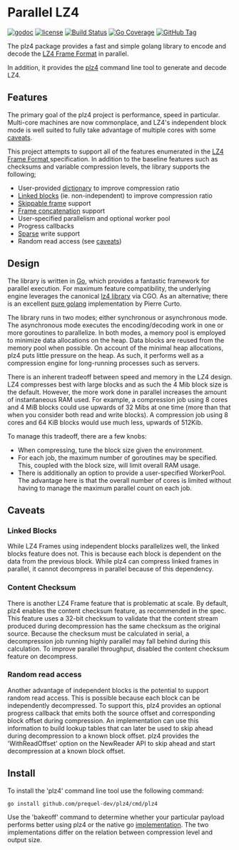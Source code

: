# Parallel LZ4
[![godoc](http://img.shields.io/badge/godoc-reference-blue.svg?style=flat)](https://godoc.org/github.com/prequel-dev/plz4)
[![license](http://img.shields.io/badge/license-BSD--2-red.svg?style=flat)](https://raw.githubusercontent.com/prequel-dev/plz4/main/LICENSE)
[![Build Status](https://github.com/prequel-dev/plz4/actions/workflows/test.yml/badge.svg)](https://github.com/prequel-dev/plz4/actions/workflows/test.yml)
[![Go Coverage](https://github.com/prequel-dev/plz4/wiki/coverage.svg)](https://raw.githack.com/wiki/prequel-dev/plz4/coverage.html)
[![GitHub Tag](https://img.shields.io/github/tag/prequel-dev/plz4.svg?style=social)](https://github.com/prequel-dev/plz4/tags)

The plz4 package provides a fast and simple golang library to encode and decode the [LZ4 Frame Format](./docs/lz4_Frame_Format.md) in parallel.  

In addition, it provides the [plz4](./cmd/plz4) command line tool to generate and decode LZ4.


## Features

The primary goal of the plz4 project is performance, speed in particular. Multi-core machines are now commonplace, and LZ4's independent block mode is well suited to fully take advantage of multiple cores with some [caveats](#caveats).

This project attempts to support all of the features enumerated in the [LZ4 Frame Format ](./docs/lz4_Frame_Format.md) specification.  In addition to the baseline features such as checksums and variable compression levels, the library supports the following;

- User-provided [dictionary](./docs/lz4_Frame_Format.md?plain=1#L220) to improve compression ratio
- [Linked blocks](./docs/lz4_Frame_Format.md?plain=1#L154) (ie. non-independent) to improve compression ratio
- [Skippable frame](./docs/lz4_Frame_Format.md?plain=1#L308) support
- [Frame concatenation](./docs/lz4_Frame_Format.md?plain=1#L106) support
- User-specified parallelism and optional worker pool
- Progress callbacks
- [Sparse](./pkg/sparse) write support
- Random read access (see [caveats](#random-read-access))



## Design

The library is written in [Go](https://go.dev/), which provides a fantastic framework for parallel execution.  For maximum feature compatibility, the underlying engine leverages the canonical [lz4 library](https://github.com/lz4/lz4) via CGO.  As an alternative; there is an excellent [pure golang](https://github.com/pierrec/lz4) implementation by Pierre Curto.

The library runs in two modes; either synchronous or asynchronous mode.  The asynchronous mode executes the encoding/decoding work in one or more goroutines to parallelize.  In both modes, a memory pool is employed to minimize data allocations on the heap.  Data blocks are reused from the memory pool when possible.  On account of the minimal heap allocations, plz4 puts little pressure on the heap.  As such, it performs well as a compression engine for long-running processes such as servers.

There is an inherent tradeoff between speed and memory in the LZ4 design.  LZ4 compresses best with large blocks and as such the 4 Mib block size is the default.  However, the more work done in parallel increases the amount of instantaneous RAM used.   For example, a compression job using 8 cores and 4 MiB blocks could use upwards of 32 Mibs at one time (more than that when you consider both read and write blocks).  A compression job using 8 cores and 64 KiB blocks would use much less, upwards of 512Kib.

To manage this tradeoff, there are a few knobs:

- When compressing, tune the block size given the environment.
- For each job, the maximum number of goroutines may be specified.  This, coupled with the block size, will limit overall RAM usage.
- There is additionally an option to provide a user-specified WorkerPool.  The advantage here is that the overall number of cores is limited without having to manage the maximum parallel count on each job.


## Caveats

### Linked Blocks

While LZ4 Frames using independent blocks parallelizes well, the linked blocks feature does not.  This is because each block is dependent on the data from the previous block.  While plz4 can compress linked frames in parallel, it cannot decompress in parallel because of this dependency.

### Content Checksum

There is another LZ4 Frame feature that is problematic at scale.  By default, plz4 enables the content checksum feature, as recommended in the spec.   This feature uses a 32-bit checksum to validate that the content stream produced during decompression has the same checksum as the original source.  Because the checksum must be calculated in serial, a decompression job running highly parallel may fall behind during this calculation.  To improve parallel throughput, disabled the content checksum feature on decompress.

### Random read access

Another advantage of independent blocks is the potential to support random read access.  This is possible because each block can be independently decompressed.  To support this, plz4 provides an optional progress callback that emits both the source offset and corresponding block offset during compression.  An implementation can use this information to build lookup tables that can later be used to skip ahead during decompression to a known block offset.  plz4 provides the 'WithReadOffset' option on the NewReader API to skip ahead and start decompression at a known block offset.


## Install

To install the 'plz4' command line tool use the following command:

```
go install github.com/prequel-dev/plz4/cmd/plz4
```

Use the 'bakeoff' command to determine whether your particular payload performs better using plz4 or the native go [implementation](https://github.com/pierrec/lz4).  The two implementations differ on the relation between compression level and output size.


